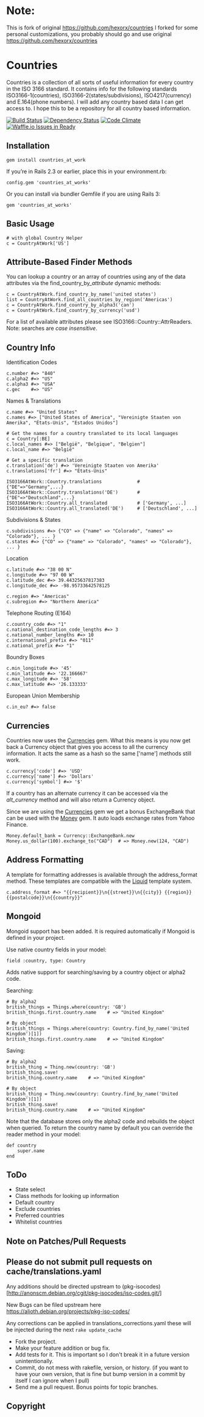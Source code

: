 Note:
=========
This is fork of original https://github.com/hexorx/countries
I forked for some personal customizations, you probably should go and use original https://github.com/hexorx/countries



Countries
=========

Countries is a collection of all sorts of useful information for every country in the ISO 3166 standard. It contains info for the following standards ISO3166-1(countries), ISO3166-2(states/subdivisions), ISO4217(currency) and E.164(phone numbers). I will add any country based data I can get access to. I hope this to be a repository for all country based information.

[![Build Status](https://travis-ci.org/hexorx/countries.svg)](https://travis-ci.org/hexorx/countries) [![Dependency Status](https://gemnasium.com/hexorx/countries.svg)](https://gemnasium.com/hexorx/countries) [![Code Climate](https://codeclimate.com/github/hexorx/countries.svg)](https://codeclimate.com/github/hexorx/countries) [![Waffle.io Issues in Ready](https://badge.waffle.io/hexorx/countries.svg)](http://waffle.io/hexorx/countries)

Installation
------------

    gem install countries_at_work

If you’re in Rails 2.3 or earlier, place this in your environment.rb:

    config.gem 'countries_at_works'

Or you can install via bundler Gemfile if you are using Rails 3:

    gem 'countries_at_works'


Basic Usage
-----------

    # with global Country Helper
    c = CountryAtWork['US']

Attribute-Based Finder Methods
------------

You can lookup a country or an array of countries using any of the data attributes via the find\_country\_by_*attribute* dynamic methods:

    c = CountryAtWork.find_country_by_name('united states')
    list = CountryAtWork.find_all_countries_by_region('Americas')
    c = CountryAtWork.find_country_by_alpha3('can')
    c = CountryAtWork.find_country_by_currency('usd')

For a list of available attributes please see ISO3166::Country::AttrReaders.
Note: searches are *case insensitive*.

Country Info
------------

  Identification Codes

    c.number #=> "840"
    c.alpha2 #=> "US"
    c.alpha3 #=> "USA"
    c.gec    #=> "US"

  Names & Translations

    c.name #=> "United States"
    c.names #=> ["United States of America", "Vereinigte Staaten von Amerika", "États-Unis", "Estados Unidos"]

    # Get the names for a country translated to its local languages
    c = Country[:BE]
    c.local_names #=> ["België", "Belgique", "Belgien"]
    c.local_name #=> "België"

    # Get a specific translation
    c.translation('de') #=> 'Vereinigte Staaten von Amerika'
    c.translations['fr'] #=> "États-Unis"

    ISO3166AtWork::Country.translations             # {"DE"=>"Germany",...}
    ISO3166AtWork::Country.translations('DE')       # {"DE"=>"Deutschland",...}
    ISO3166AtWork::Country.all_translated           # ['Germany', ...]
    ISO3166AtWork::Country.all_translated('DE')     # ['Deutschland', ...]

  Subdivisions & States

    c.subdivisions #=> {"CO" => {"name" => "Colorado", "names" => "Colorado"}, ... }
    c.states #=> {"CO" => {"name" => "Colorado", "names" => "Colorado"}, ... }

  Location

    c.latitude #=> "38 00 N"
    c.longitude #=> "97 00 W"
    c.latitude_dec #=> 39.44325637817383
    c.longitude_dec #=> -98.95733642578125

    c.region #=> "Americas"
    c.subregion #=> "Northern America"

  Telephone Routing (E164)

    c.country_code #=> "1"
    c.national_destination_code_lengths #=> 3
    c.national_number_lengths #=> 10
    c.international_prefix #=> "011"
    c.national_prefix #=> "1"

  Boundry Boxes

    c.min_longitude #=> '45'
    c.min_latitude #=> '22.166667'
    c.max_longitude #=> '58'
    c.max_latitude #=> '26.133333'

  European Union Membership

    c.in_eu? #=> false

Currencies
----------

Countries now uses the [Currencies][] gem. What this means is you now get back a Currency object that gives you access to all the currency information. It acts the same as a hash so the same ['name'] methods still work.

    c.currency['code'] #=> 'USD'
    c.currency['name'] #=> 'Dollars'
    c.currency['symbol'] #=> '$'

If a country has an alternate currency it can be accessed via the *alt_currency* method and will also return a Currency object.

Since we are using the [Currencies][] gem we get a bonus ExchangeBank that can be used with the [Money][] gem. It auto loads exchange rates from Yahoo Finance.

    Money.default_bank = Currency::ExchangeBank.new
    Money.us_dollar(100).exchange_to("CAD")  # => Money.new(124, "CAD")

Address Formatting
------------------

A template for formatting addresses is available through the address_format method. These templates are compatible with the [Liquid][] template system.

    c.address_format #=> "{{recipient}}\n{{street}}\n{{city}} {{region}} {{postalcode}}\n{{country}}"

Mongoid
-------

Mongoid support has been added. It is required automatically if Mongoid is defined in your project.

Use native country fields in your model:

    field :country, type: Country

Adds native support for searching/saving by a country object or alpha2 code.

Searching:

    # By alpha2
    british_things = Things.where(country: 'GB')
    british_things.first.country.name    # => "United Kingdom"

    # By object
    british_things = Things.where(country: Country.find_by_name('United Kingdom')[1])
    british_things.first.country.name    # => "United Kingdom"

Saving:

    # By alpha2
    british_thing = Thing.new(country: 'GB')
    british_thing.save!
    british_thing.country.name    # => "United Kingdom"

    # By object
    british_thing = Thing.new(country: Country.find_by_name('United Kingdom')[1])
    british_thing.save!
    british_thing.country.name    # => "United Kingdom"

Note that the database stores only the alpha2 code and rebuilds the object when queried. To return the country name by default you can override the reader method in your model:

    def country
        super.name
    end

ToDo
----

* State select
* Class methods for looking up information
* Default country
* Exclude countries
* Preferred countries
* Whitelist countries

Note on Patches/Pull Requests
-----------------------------

## Please do not submit pull requests on cache/translations.yaml
Any additions should be directed upstream to (pkg-isocodes)[http://anonscm.debian.org/cgit/pkg-isocodes/iso-codes.git/]

New Bugs can be filed upstream here https://alioth.debian.org/projects/pkg-iso-codes/

Any corrections can be applied in translations_corrections.yaml these will be injected during
the next ```rake update_cache```

* Fork the project.
* Make your feature addition or bug fix.
* Add tests for it. This is important so I don't break it in a
  future version unintentionally.
* Commit, do not mess with rakefile, version, or history.
  (if you want to have your own version, that is fine but
   bump version in a commit by itself I can ignore when I pull)
* Send me a pull request. Bonus points for topic branches.

Copyright
---------


[Teliax]: http://teliax.com
[Centrex]: http://en.wikipedia.org/wiki/Centrex
[CommonDataHub]: http://commondatahub.com
[Currencies]: http://gemcutter.org/gems/currencies
[Money]: http://gemcutter.org/gems/money
[Liquid]: http://www.liquidmarkup.org/
[country_select]: https://github.com/stefanpenner/country_select
